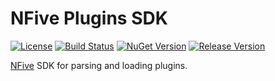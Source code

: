 # NFive Plugins SDK
[![License](https://img.shields.io/github/license/NFive/SDK.Plugins.svg)](LICENSE)
[![Build Status](https://img.shields.io/appveyor/ci/NFive/sdk-plugins.svg)](https://ci.appveyor.com/project/NFive/sdk-plugins)
[![NuGet Version](https://img.shields.io/nuget/v/NFive/SDK.Plugins.svg)](https://www.nuget.org/packages/NFive.SDK.Plugins)
[![Release Version](https://img.shields.io/github/release/NFive/SDK.Plugins/all.svg)](https://github.com/NFive/SDK.Plugins/releases)

[NFive](https://nfive.io/) SDK for parsing and loading plugins.
